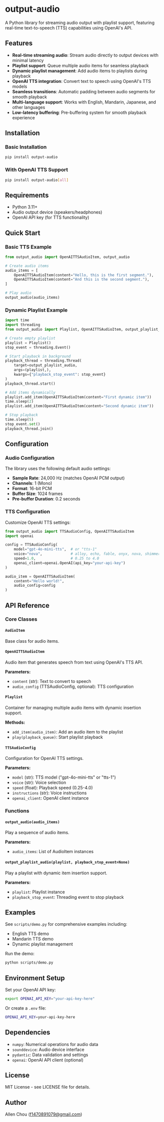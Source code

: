 # output-audio

A Python library for streaming audio output with playlist support, featuring real-time text-to-speech (TTS) capabilities using OpenAI's API.

## Features

- **Real-time streaming audio**: Stream audio directly to output devices with minimal latency
- **Playlist support**: Queue multiple audio items for seamless playback
- **Dynamic playlist management**: Add audio items to playlists during playback
- **OpenAI TTS integration**: Convert text to speech using OpenAI's TTS models
- **Seamless transitions**: Automatic padding between audio segments for smooth playback
- **Multi-language support**: Works with English, Mandarin, Japanese, and other languages
- **Low-latency buffering**: Pre-buffering system for smooth playback experience

## Installation

### Basic Installation

```bash
pip install output-audio
```

### With OpenAI TTS Support

```bash
pip install output-audio[all]
```

## Requirements

- Python 3.11+
- Audio output device (speakers/headphones)
- OpenAI API key (for TTS functionality)

## Quick Start

### Basic TTS Example

```python
from output_audio import OpenAITTSAudioItem, output_audio

# Create audio items
audio_items = [
    OpenAITTSAudioItem(content="Hello, this is the first segment."),
    OpenAITTSAudioItem(content="And this is the second segment."),
]

# Play audio
output_audio(audio_items)
```

### Dynamic Playlist Example

```python
import time
import threading
from output_audio import Playlist, OpenAITTSAudioItem, output_playlist_audio

# Create empty playlist
playlist = Playlist()
stop_event = threading.Event()

# Start playback in background
playback_thread = threading.Thread(
    target=output_playlist_audio,
    args=(playlist,),
    kwargs={"playback_stop_event": stop_event}
)
playback_thread.start()

# Add items dynamically
playlist.add_item(OpenAITTSAudioItem(content="First dynamic item"))
time.sleep(2)
playlist.add_item(OpenAITTSAudioItem(content="Second dynamic item"))

# Stop playback
time.sleep(5)
stop_event.set()
playback_thread.join()
```

## Configuration

### Audio Configuration

The library uses the following default audio settings:

- **Sample Rate**: 24,000 Hz (matches OpenAI PCM output)
- **Channels**: 1 (Mono)
- **Format**: 16-bit PCM
- **Buffer Size**: 1024 frames
- **Pre-buffer Duration**: 0.2 seconds

### TTS Configuration

Customize OpenAI TTS settings:

```python
from output_audio import TTSAudioConfig, OpenAITTSAudioItem
import openai

config = TTSAudioConfig(
    model="gpt-4o-mini-tts",  # or "tts-1"
    voice="nova",             # alloy, echo, fable, onyx, nova, shimmer
    speed=1.0,                # 0.25 to 4.0
    openai_client=openai.OpenAI(api_key="your-api-key")
)

audio_item = OpenAITTSAudioItem(
    content="Hello world!",
    audio_config=config
)
```

## API Reference

### Core Classes

#### `AudioItem`

Base class for audio items.

#### `OpenAITTSAudioItem`

Audio item that generates speech from text using OpenAI's TTS API.

**Parameters:**

- `content` (str): Text to convert to speech
- `audio_config` (TTSAudioConfig, optional): TTS configuration

#### `Playlist`

Container for managing multiple audio items with dynamic insertion support.

**Methods:**

- `add_item(audio_item)`: Add an audio item to the playlist
- `play(playback_queue)`: Start playlist playback

#### `TTSAudioConfig`

Configuration for OpenAI TTS settings.

**Parameters:**

- `model` (str): TTS model ("gpt-4o-mini-tts" or "tts-1")
- `voice` (str): Voice selection
- `speed` (float): Playback speed (0.25-4.0)
- `instructions` (str): Voice instructions
- `openai_client`: OpenAI client instance

### Functions

#### `output_audio(audio_items)`

Play a sequence of audio items.

**Parameters:**

- `audio_items`: List of AudioItem instances

#### `output_playlist_audio(playlist, playback_stop_event=None)`

Play a playlist with dynamic item insertion support.

**Parameters:**

- `playlist`: Playlist instance
- `playback_stop_event`: Threading event to stop playback

## Examples

See `scripts/demo.py` for comprehensive examples including:

- English TTS demo
- Mandarin TTS demo
- Dynamic playlist management

Run the demo:

```bash
python scripts/demo.py
```

## Environment Setup

Set your OpenAI API key:

```bash
export OPENAI_API_KEY="your-api-key-here"
```

Or create a `.env` file:

```bash
OPENAI_API_KEY=your-api-key-here
```

## Dependencies

- `numpy`: Numerical operations for audio data
- `sounddevice`: Audio device interface
- `pydantic`: Data validation and settings
- `openai`: OpenAI API client (optional)

## License

MIT License - see LICENSE file for details.

## Author

Allen Chou (<f1470891079@gmail.com>)
